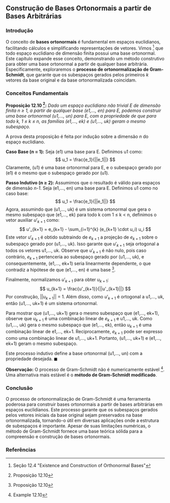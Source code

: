 ## Construção de Bases Ortonormais a partir de Bases Arbitrárias

### Introdução
O conceito de **bases ortonormais** é fundamental em espaços euclidianos, facilitando cálculos e simplificando representações de vetores. Vimos [^456] que todo espaço euclidiano de dimensão finita possui uma base ortonormal. Este capítulo expande esse conceito, demonstrando um método construtivo para obter uma base ortonormal a partir de qualquer base arbitrária. Especificamente, exploraremos o **processo de ortonormalização de Gram-Schmidt**, que garante que os subespaços gerados pelos primeiros *k* vetores da base original e da base ortonormalizada coincidam.

### Conceitos Fundamentais

**Proposição 12.10 [^457]:** *Dado um espaço euclidiano não trivial E de dimensão finita n ≥ 1, a partir de qualquer base (e1,..., en) para E, podemos construir uma base ortonormal (u1,..., un) para E, com a propriedade de que para todo k, 1 ≤ k ≤ n, as famílias (e1,..., ek) e (u1,..., uk) geram o mesmo subespaço.*

A prova desta proposição é feita por indução sobre a dimensão *n* do espaço euclidiano.

**Caso Base (n = 1):** Seja (e1) uma base para E. Definimos u1 como:
$$ u_1 = \frac{e_1}{||e_1||} $$
Claramente, (u1) é uma base ortonormal para E, e o subespaço gerado por (e1) é o mesmo que o subespaço gerado por (u1).

**Passo Indutivo (n ≥ 2):** Assumimos que o resultado é válido para espaços de dimensão *n-1*.  Seja (e1,..., en) uma base para E. Definimos u1 como no caso base:
$$ u_1 = \frac{e_1}{||e_1||} $$
Agora, assumindo que (u1,..., uk) é um sistema ortonormal que gera o mesmo subespaço que (e1,..., ek) para todo k com 1 ≤ k < n, definimos o vetor auxiliar $u'_{k+1}$ como:
$$ u'_{k+1} = e_{k+1} - \sum_{i=1}^{k} (e_{k+1} \cdot u_i) u_i $$
Este vetor $u'_{k+1}$ é obtido subtraindo de $e_{k+1}$ a projeção de $e_{k+1}$ sobre o subespaço gerado por (u1,..., uk). Isso garante que $u'_{k+1}$ seja ortogonal a todos os vetores u1,..., uk. Observe que $u'_{k+1}$ é não nulo, pois caso contrário, $e_{k+1}$ pertenceria ao subespaço gerado por (u1,..., uk), e consequentemente, (e1,..., ek+1) seria linearmente dependente, o que contradiz a hipótese de que (e1,..., en) é uma base [^457].

Finalmente, normalizamos $u'_{k+1}$ para obter $u_{k+1}$:
$$ u_{k+1} = \frac{u'_{k+1}}{||u'_{k+1}||} $$
Por construção, ||$u_{k+1}$|| = 1. Além disso, como $u'_{k+1}$ é ortogonal a u1,..., uk, então (u1,..., uk+1) é um sistema ortonormal.

Para mostrar que (u1,..., uk+1) gera o mesmo subespaço que (e1,..., ek+1), observe que $u_{k+1}$ é uma combinação linear de $e_{k+1}$ e u1,..., uk. Como (u1,..., uk) gera o mesmo subespaço que (e1,..., ek), então $u_{k+1}$ é uma combinação linear de e1,..., ek+1. Reciprocamente, $e_{k+1}$ pode ser expresso como uma combinação linear de u1,..., uk+1. Portanto, (u1,..., uk+1) e (e1,..., ek+1) geram o mesmo subespaço.

Este processo indutivo define a base ortonormal (u1,..., un) com a propriedade desejada. $\blacksquare$

**Observação:** O processo de Gram-Schmidt não é numericamente estável [^459]. Uma alternativa mais estável é o **método de Gram-Schmidt modificado**.

### Conclusão
O processo de ortonormalização de Gram-Schmidt é uma ferramenta poderosa para construir bases ortonormais a partir de bases arbitrárias em espaços euclidianos. Este processo garante que os subespaços gerados pelos vetores iniciais da base original sejam preservados na base ortonormalizada, tornando-o útil em diversas aplicações onde a estrutura de subespaços é importante. Apesar de suas limitações numéricas, o método de Gram-Schmidt fornece uma base teórica sólida para a compreensão e construção de bases ortonormais.

### Referências
[^456]: Seção 12.4 "Existence and Construction of Orthonormal Bases"
[^457]: Proposição 12.10
[^459]: Example 12.10

<!-- END -->